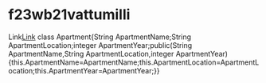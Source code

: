 # f23wb21vattumilli
Link[Link](https://f23wb21vattumilli.onrender.com)
class Apartment{String ApartmentName;String ApartmentLocation;integer ApartmentYear;public(String ApartmentName,String ApartmentLocation,integer ApartmentYear) {this.ApartmentName=ApartmentName;this.ApartmentLocation=ApartmentLocation;this.ApartmentYear=ApartmentYear;}}
